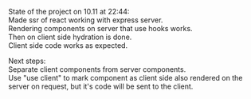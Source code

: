 State of the project on 10.11 at 22:44: <br/>
Made ssr of react working with express server.<br/>
Rendering components on server that use hooks works.<br/>
Then on client side hydration is done.<br/>
Client side code works as expected.<br/>

Next steps:<br/>
Separate client components from server components.<br/>
Use "use client" to mark component as client side also rendered on the server on request, but it's code will be sent to the client.<br/>
